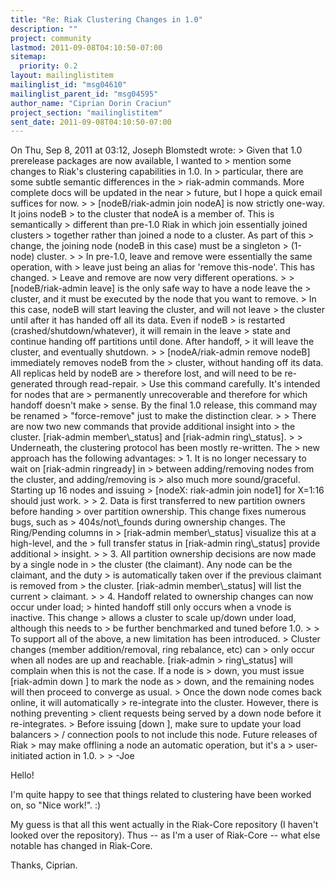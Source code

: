 ```yaml
---
title: "Re: Riak Clustering Changes in 1.0"
description: ""
project: community
lastmod: 2011-09-08T04:10:50-07:00
sitemap:
  priority: 0.2
layout: mailinglistitem
mailinglist_id: "msg04610"
mailinglist_parent_id: "msg04595"
author_name: "Ciprian Dorin Craciun"
project_section: "mailinglistitem"
sent_date: 2011-09-08T04:10:50-07:00
---
```



On Thu, Sep 8, 2011 at 03:12, Joseph Blomstedt  wrote:
&gt; Given that 1.0 prerelease packages are now available, I wanted to
&gt; mention some changes to Riak's clustering capabilities in 1.0. In
&gt; particular, there are some subtle semantic differences in the
&gt; riak-admin commands. More complete docs will be updated in the near
&gt; future, but I hope a quick email suffices for now.
&gt;
&gt; [nodeB/riak-admin join nodeA] is now strictly one-way. It joins nodeB
&gt; to the cluster that nodeA is a member of. This is semantically
&gt; different than pre-1.0 Riak in which join essentially joined clusters
&gt; together rather than joined a node to a cluster. As part of this
&gt; change, the joining node (nodeB in this case) must be a singleton
&gt; (1-node) cluster.
&gt;
&gt; In pre-1.0, leave and remove were essentially the same operation, with
&gt; leave just being an alias for 'remove this-node'. This has changed.
&gt; Leave and remove are now very different operations.
&gt;
&gt; [nodeB/riak-admin leave] is the only safe way to have a node leave the
&gt; cluster, and it must be executed by the node that you want to remove.
&gt; In this case, nodeB will start leaving the cluster, and will not leave
&gt; the cluster until after it has handed off all its data. Even if nodeB
&gt; is restarted (crashed/shutdown/whatever), it will remain in the leave
&gt; state and continue handing off partitions until done. After handoff,
&gt; it will leave the cluster, and eventually shutdown.
&gt;
&gt; [nodeA/riak-admin remove nodeB] immediately removes nodeB from the
&gt; cluster, without handing off its data. All replicas held by nodeB are
&gt; therefore lost, and will need to be re-generated through read-repair.
&gt; Use this command carefully. It's intended for nodes that are
&gt; permanently unrecoverable and therefore for which handoff doesn't make
&gt; sense. By the final 1.0 release, this command may be renamed
&gt; "force-remove" just to make the distinction clear.
&gt;
&gt; There are now two new commands that provide additional insight into
&gt; the cluster. [riak-admin member\\_status] and [riak-admin ring\\_status].
&gt;
&gt; Underneath, the clustering protocol has been mostly re-written. The
&gt; new approach has the following advantages:
&gt; 1. It is no longer necessary to wait on [riak-admin ringready] in
&gt; between adding/removing nodes from the cluster, and adding/removing is
&gt; also much more sound/graceful. Starting up 16 nodes and issuing
&gt; [nodeX: riak-admin join node1] for X=1:16 should just work.
&gt;
&gt; 2. Data is first transferred to new partition owners before handing
&gt; over partition ownership. This change fixes numerous bugs, such as
&gt; 404s/not\\_founds during ownership changes. The Ring/Pending columns in
&gt; [riak-admin member\\_status] visualize this at a high-level, and the
&gt; full transfer status in [riak-admin ring\\_status] provide additional
&gt; insight.
&gt;
&gt; 3. All partition ownership decisions are now made by a single node in
&gt; the cluster (the claimant). Any node can be the claimant, and the duty
&gt; is automatically taken over if the previous claimant is removed from
&gt; the cluster. [riak-admin member\\_status] will list the current
&gt; claimant.
&gt;
&gt; 4. Handoff related to ownership changes can now occur under load;
&gt; hinted handoff still only occurs when a vnode is inactive. This change
&gt; allows a cluster to scale up/down under load, although this needs to
&gt; be further benchmarked and tuned before 1.0.
&gt;
&gt; To support all of the above, a new limitation has been introduced.
&gt; Cluster changes (member addition/removal, ring rebalance, etc) can
&gt; only occur when all nodes are up and reachable. [riak-admin
&gt; ring\\_status] will complain when this is not the case. If a node is
&gt; down, you must issue [riak-admin down ] to mark the node as
&gt; down, and the remaining nodes will then proceed to converge as usual.
&gt; Once the down node comes back online, it will automatically
&gt; re-integrate into the cluster. However, there is nothing preventing
&gt; client requests being served by a down node before it re-integrates.
&gt; Before issuing [down ], make sure to update your load balancers
&gt; / connection pools to not include this node. Future releases of Riak
&gt; may make offlining a node an automatic operation, but it's a
&gt; user-initiated action in 1.0.
&gt;
&gt; -Joe


 Hello!

 I'm quite happy to see that things related to clustering have been
worked on, so "Nice work!". :)

 My guess is that all this went actually in the Riak-Core
repository (I haven't looked over the repository). Thus -- as I'm a
user of Riak-Core -- what else notable has changed in Riak-Core.

 Thanks,
 Ciprian.

